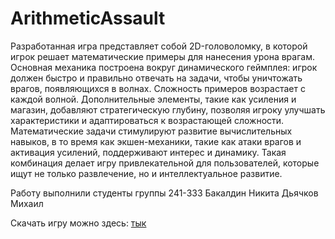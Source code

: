 # ArithmeticAssault
Разработанная игра представляет собой 2D-головоломку, в которой игрок решает математические примеры для нанесения урона врагам. Основная механика построена вокруг динамического геймплея: игрок должен быстро и правильно отвечать на задачи, чтобы уничтожать врагов, появляющихся в волнах. Сложность примеров возрастает с каждой волной. Дополнительные элементы, такие как усиления и магазин, добавляют стратегическую глубину, позволяя игроку улучшать характеристики и адаптироваться к возрастающей сложности. Математические задачи стимулируют развитие вычислительных навыков, в то время как экшен-механики, такие как атаки врагов и активация усилений, поддерживают интерес и динамику. Такая комбинация делает игру привлекательной для пользователей, которые ищут не только развлечение, но и интеллектуальное развитие. 

Работу выполнили студенты группы 241-333
Бакалдин Никита
Дьячков Михаил

Скачать игру можно здесь: [тык](DownloadGame/)
